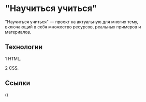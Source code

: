 # "Научиться учиться"
"Научиться учиться" — проект на актуальную для многих тему, включающий в себя множество ресурсов, реальных примеров и материалов.
## Технологии
1 HTML.

2 CSS.
## Ссылки
()
